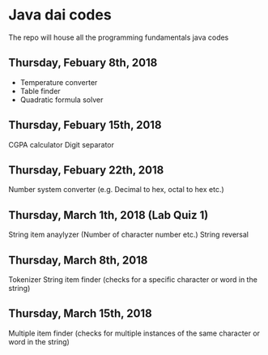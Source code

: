 # Java dai codes
The repo will house all the programming fundamentals java codes
## Thursday, Febuary 8th, 2018
- Temperature converter
- Table finder
- Quadratic formula solver
## Thursday, Febuary 15th, 2018
CGPA calculator
Digit separator
## Thursday, Febuary 22th, 2018
Number system converter (e.g. Decimal to hex, octal to hex etc.)
## Thursday, March 1th, 2018 (Lab Quiz 1)
String item anaylyzer (Number of character number etc.)
String reversal
## Thursday, March 8th, 2018
Tokenizer
String item finder (checks for a specific character or word in the string)
## Thursday, March 15th, 2018
Multiple item finder (checks for multiple instances of the same character or word in the string)
